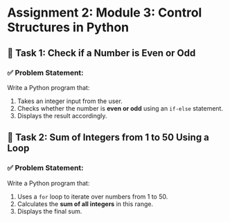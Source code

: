 # Assignment 2: Module 3: Control Structures in Python

## 📌 Task 1: Check if a Number is Even or Odd

### ✅ Problem Statement:
Write a Python program that:
1. Takes an integer input from the user.
2. Checks whether the number is **even or odd** using an `if-else` statement.
3. Displays the result accordingly.



## 📌 Task 2: Sum of Integers from 1 to 50 Using a Loop

### ✅ Problem Statement:
Write a Python program that:
1. Uses a `for` loop to iterate over numbers from 1 to 50.
2. Calculates the **sum of all integers** in this range.
3. Displays the final sum.

